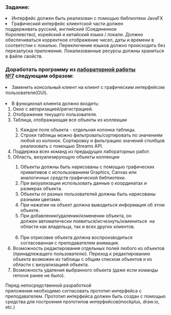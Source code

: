 <h3>Задание:</h3>
<li>Интерфейс должен быть реализован с помощью библиотеки JavaFX</li>
<li>Графический интерфейс клиентской части должен поддерживать русский, английский (Соединенное Королевство), корейский и китайский языки / локали. Должно обеспечиваться корректное отображение чисел, даты и времени в соответстии с локалью. Переключение языков должно происходить без перезапуска приложения. Локализованные ресурсы должны храниться в файле свойств.</li>
<h3>Доработать программу из <a href="https://github.com/KamillaT/java_programming_2_semester_ITMO/edit/master/java_programming_2_semester-main/Database-PostgeSQL">лабораторной работы №7</a> следующим образом:</h3>
<li>Заменить консольный клиент на клиент с графическим интерфейсом пользователя(GUI).</li> 
<li>В функционал клиента должно входить:
  <ol>
    <li>Окно с авторизацией/регистрацией.</li>
    <li>Отображение текущего пользователя.</li>
    <li>Таблица, отображающая все объекты из коллекции</li>
    <ol>
      <li>Каждое поле объекта - отдельная колонка таблицы.</li>
      <li>Строки таблицы можно фильтровать/сортировать по значениям любой из колонок. Сортировку и фильтрацию значений столбцов реализовать с помощью Streams API.</li>
    </ol>
    <li>Поддержка всех команд из предыдущих лабораторных работ.</li>
    <li>Область, визуализирующую объекты коллекции</li>
    <ol>
      <li>Объекты должны быть нарисованы с помощью графических примитивов с использованием Graphics, Canvas или аналогичных средств графической библиотеки.</li>
      <li>При визуализации использовать данные о координатах и размерах объекта.</li>
      <li>Объекты от разных пользователей должны быть нарисованы разными цветами.</li>
      <li>При нажатии на объект должна выводиться информация об этом объекте.</li>
      <li>При добавлении/удалении/изменении объекта, он должен автоматически появиться/исчезнуть/измениться  на области как владельца, так и всех других клиентов.</li> 
      <li>При отрисовке объекта должна воспроизводиться согласованная с преподавателем анимация.</li>
    </ol>
    <li>Возможность редактирования отдельных полей любого из объектов (принадлежащего пользователю). Переход к редактированию объекта возможен из таблицы с общим списком объектов и из области с визуализацией объекта.</li>
    <li>Возможность удаления выбранного объекта (даже если команды remove ранее не было).</li>
  </ol>
Перед непосредственной разработкой приложения необходимо согласовать прототип интерфейса с преподавателем. Прототип интерфейса должен быть создан с помощью средства для построения прототипов интерфейсов(mockplus, draw.io, etc.)
